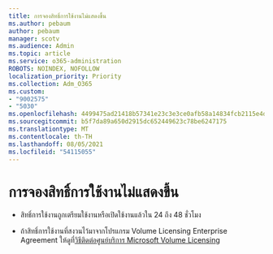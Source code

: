 ```yaml
---
title: การจองสิทธิ์การใช้งานไม่แสดงขึ้น
ms.author: pebaum
author: pebaum
manager: scotv
ms.audience: Admin
ms.topic: article
ms.service: o365-administration
ROBOTS: NOINDEX, NOFOLLOW
localization_priority: Priority
ms.collection: Adm_O365
ms.custom:
- "9002575"
- "5030"
ms.openlocfilehash: 4499475ad21418b57341e23c3e3ce0afb58a14834fcb2115e4dffc9881f1b6cf
ms.sourcegitcommit: b5f7da89a650d2915dc652449623c78be6247175
ms.translationtype: MT
ms.contentlocale: th-TH
ms.lasthandoff: 08/05/2021
ms.locfileid: "54115055"
---
```

# <a name="license-reservation-does-not-show"></a>การจองสิทธิ์การใช้งานไม่แสดงขึ้น

- สิทธิ์การใช้งานถูกเตรียมใช้งานหรือเปิดใช้งานแล้วใน 24 ถึง 48 ชั่วโมง

- ถ้าสิทธิ์การใช้งานที่สงวนไว้มาจากโปรแกรม Volume Licensing Enterprise Agreement ให้ดูที่[วิธีติดต่อศูนย์บริการ Microsoft Volume Licensing](https://support.microsoft.com/help/4471406/how-to-contact-the-microsoft-volume-licensing-service-center)
